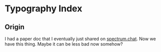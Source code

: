 # Typography Index

## Origin
I had a paper doc that I eventually just shared on [spectrum.chat](https://spectrum.chat/?t=19371e49-02dd-45cc-979c-5fa7a7bd6bf0). Now we have this thing. Maybe it can be less bad now somehow?
